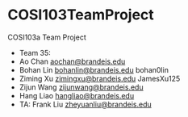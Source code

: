 # COSI103TeamProject
COSI103a Team Project 

- Team 35:
- Ao Chan   aochan@brandeis.edu
- Bohan Lin bohanlin@brandeis.edu bohan0lin
- Ziming Xu zimingxu@brandeis.edu JamesXu125
- Zijun Wang zijunwang@brandeis.edu
- Hang Liao hangliao@brandeis.edu 
- TA: Frank Liu zheyuanliu@brandeis.edu
